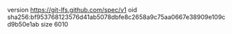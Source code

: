 version https://git-lfs.github.com/spec/v1
oid sha256:bf953768123576d41ab5078dbfe8c2658a9c75aa0667e38909e109cd9b50e1ab
size 6010
